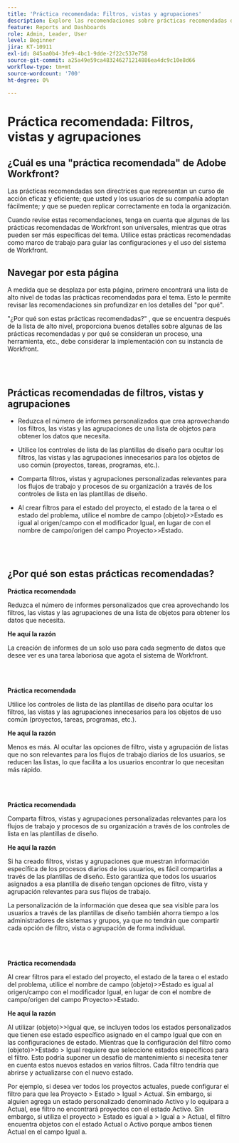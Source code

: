 ```yaml
---
title: 'Práctica recomendada: Filtros, vistas y agrupaciones'
description: Explore las recomendaciones sobre prácticas recomendadas de los expertos de Adobe Workfront acerca de la configuración, administración y uso de filtros, vistas y agrupaciones de Workfront.
feature: Reports and Dashboards
role: Admin, Leader, User
level: Beginner
jira: KT-10911
exl-id: 845aa0b4-3fe9-4bc1-9dde-2f22c537e758
source-git-commit: a25a49e59ca483246271214886ea4dc9c10e8d66
workflow-type: tm+mt
source-wordcount: '700'
ht-degree: 0%

---
```


# Práctica recomendada: Filtros, vistas y agrupaciones

## ¿Cuál es una &quot;práctica recomendada&quot; de Adobe Workfront?

Las prácticas recomendadas son directrices que representan un curso de acción eficaz y eficiente; que usted y los usuarios de su compañía adoptan fácilmente; y que se pueden replicar correctamente en toda la organización.

Cuando revise estas recomendaciones, tenga en cuenta que algunas de las prácticas recomendadas de Workfront son universales, mientras que otras pueden ser más específicas del tema. Utilice estas prácticas recomendadas como marco de trabajo para guiar las configuraciones y el uso del sistema de Workfront.

## Navegar por esta página

A medida que se desplaza por esta página, primero encontrará una lista de alto nivel de todas las prácticas recomendadas para el tema. Esto le permite revisar las recomendaciones sin profundizar en los detalles del &quot;por qué&quot;.

&quot;¿Por qué son estas prácticas recomendadas?&quot; , que se encuentra después de la lista de alto nivel, proporciona buenos detalles sobre algunas de las prácticas recomendadas y por qué se consideran un proceso, una herramienta, etc., debe considerar la implementación con su instancia de Workfront.

</br>
</br>

## Prácticas recomendadas de filtros, vistas y agrupaciones

* Reduzca el número de informes personalizados que crea aprovechando los filtros, las vistas y las agrupaciones de una lista de objetos para obtener los datos que necesita.

* Utilice los controles de lista de las plantillas de diseño para ocultar los filtros, las vistas y las agrupaciones innecesarios para los objetos de uso común (proyectos, tareas, programas, etc.).

* Comparta filtros, vistas y agrupaciones personalizadas relevantes para los flujos de trabajo y procesos de su organización a través de los controles de lista en las plantillas de diseño.

* Al crear filtros para el estado del proyecto, el estado de la tarea o el estado del problema, utilice el nombre de campo (objeto)>>Estado es igual al origen/campo con el modificador Igual, en lugar de con el nombre de campo/origen del campo Proyecto>>Estado.

</br>
</br>

## ¿Por qué son estas prácticas recomendadas?

**Práctica recomendada**

Reduzca el número de informes personalizados que crea aprovechando los filtros, las vistas y las agrupaciones de una lista de objetos para obtener los datos que necesita.

**He aquí la razón**

La creación de informes de un solo uso para cada segmento de datos que desee ver es una tarea laboriosa que agota el sistema de Workfront.

</br>
</br>

**Práctica recomendada**

Utilice los controles de lista de las plantillas de diseño para ocultar los filtros, las vistas y las agrupaciones innecesarios para los objetos de uso común (proyectos, tareas, programas, etc.).

**He aquí la razón**

Menos es más. Al ocultar las opciones de filtro, vista y agrupación de listas que no son relevantes para los flujos de trabajo diarios de los usuarios, se reducen las listas, lo que facilita a los usuarios encontrar lo que necesitan más rápido.

</br>
</br>

**Práctica recomendada**

Comparta filtros, vistas y agrupaciones personalizadas relevantes para los flujos de trabajo y procesos de su organización a través de los controles de lista en las plantillas de diseño.

**He aquí la razón**

Si ha creado filtros, vistas y agrupaciones que muestran información específica de los procesos diarios de los usuarios, es fácil compartirlas a través de las plantillas de diseño. Esto garantiza que todos los usuarios asignados a esa plantilla de diseño tengan opciones de filtro, vista y agrupación relevantes para sus flujos de trabajo.

La personalización de la información que desea que sea visible para los usuarios a través de las plantillas de diseño también ahorra tiempo a los administradores de sistemas y grupos, ya que no tendrán que compartir cada opción de filtro, vista o agrupación de forma individual.

</br>
</br>

**Práctica recomendada**

Al crear filtros para el estado del proyecto, el estado de la tarea o el estado del problema, utilice el nombre de campo (objeto)>>Estado es igual al origen/campo con el modificador Igual, en lugar de con el nombre de campo/origen del campo Proyecto>>Estado.

**He aquí la razón**

Al utilizar (objeto)>>Igual que, se incluyen todos los estados personalizados que tienen ese estado específico asignado en el campo Igual que con en las configuraciones de estado. Mientras que la configuración del filtro como (objeto)>>Estado > Igual requiere que seleccione estados específicos para el filtro. Esto podría suponer un desafío de mantenimiento si necesita tener en cuenta estos nuevos estados en varios filtros. Cada filtro tendría que abrirse y actualizarse con el nuevo estado.

Por ejemplo, si desea ver todos los proyectos actuales, puede configurar el filtro para que lea Proyecto > Estado > Igual > Actual. Sin embargo, si alguien agrega un estado personalizado denominado Activo y lo equipara a Actual, ese filtro no encontrará proyectos con el estado Activo. Sin embargo, si utiliza el proyecto > Estado es igual a > Igual a > Actual, el filtro encuentra objetos con el estado Actual o Activo porque ambos tienen Actual en el campo Igual a.
